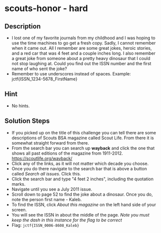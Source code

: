 # scouts-honor - hard 

## Description
* I lost one of my favorite journals from my childhood and I was hoping to use the time machines to go get a fresh copy. Sadly, I cannot remember when it came out. All I remember are some great
jokes, heroic stories, and a red car that was 4 feet and a couple inches long. I also remember a great joke from someone about a pretty heavy dinosaur that I could not stop laughing at.
Could you find out the ISSN number and the first name of who sent the joke?
* Remember to use underscores instead of spaces. Example: jctf{ISSN_1234-5678_FirstName}

## Hint
* No hints. 

## Solution Steps
* If you picked up on the title of this challenge you can tell there are some descriptions of Scouts BSA magazine called Scout Life. From there it is somewhat straight forward from there.
* From the search bar you can search up __wayback__ and click the one that shows all past editions of the magazine from 1911-2012. https://scoutlife.org/wayback/
* Click any of the links, as it will not matter which decade you choose.
* Once you do there navigate to the search bar that is above a button called *Search all issues*. Click this.
* Click the search bar and type "4 feet 2 inches", including the quotation marks.
* Navigate until you see a July 2011 issue.
* Scroll down to page 52 to find the joke about a dinosaur. Once you do, note the person first name - Kaleb.
* To find the ISSN, click *About this magazine* on the left hand side of your screen.
* You will see the ISSN in about the middle of the page. *Note you must keep the dash in this instance for the flag to be correct*
* Flag: `jctf{ISSN_0006-8608_Kaleb}`
